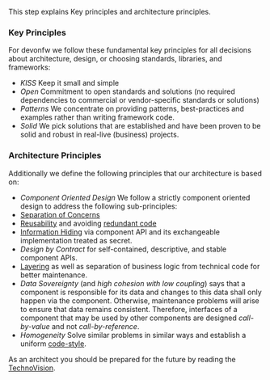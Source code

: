 This step explains Key principles and architecture principles.

### Key Principles

For devonfw we follow these fundamental key principles for all decisions about architecture, design, or choosing standards, libraries, and frameworks:

* *KISS* 
Keep it small and simple
* *Open* 
Commitment to open standards and solutions (no required dependencies to commercial or vendor-specific standards or solutions)
* *Patterns* 
We concentrate on providing patterns, best-practices and examples rather than writing framework code.
* *Solid* 
We pick solutions that are established and have been proven to be solid and robust in real-live (business) projects.

### Architecture Principles
Additionally we define the following principles that our architecture is based on:

* *Component Oriented Design* 
We follow a strictly component oriented design to address the following sub-principles:
*  [Separation of Concerns](http://en.wikipedia.org/wiki/Separation_of_concerns)
*  [Reusability](http://en.wikipedia.org/wiki/Reusability) and avoiding [redundant code](http://en.wikipedia.org/wiki/Redundant_code)
*  [Information Hiding](http://en.wikipedia.org/wiki/Information_hiding) via component API and its exchangeable implementation treated as secret.
*  _Design by Contract_ for self-contained, descriptive, and stable component APIs.
*  [Layering](https://github.com/devonfw/devon4j/blob/master/documentation/architecture.asciidoc#technical-architecture) as well as separation of business logic from technical code for better maintenance.
*  _Data Sovereignty_ (and _high cohesion with low coupling_) says that a component is responsible for its data and changes to this data shall only happen via the component. Otherwise, maintenance problems will arise to ensure that data remains consistent. Therefore, interfaces of a component that may be used by other components are designed _call-by-value_ and not _call-by-reference_.
* *Homogeneity* 
Solve similar problems in similar ways and establish a uniform [code-style](https://github.com/devonfw/devon4j/blob/master/documentation/coding-conventions.asciidoc).

As an architect you should be prepared for the future by reading the [TechnoVision](https://www.capgemini.com/de-de/wp-content/uploads/sites/5/2020/07/TechnoVision-2020-Report.pdf).